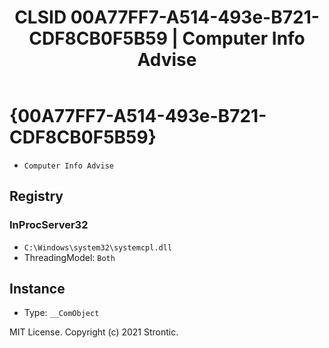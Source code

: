 ﻿---
title: "CLSID 00A77FF7-A514-493e-B721-CDF8CB0F5B59 | Computer Info Advise"
excerpt: What is COM-Object CLSID 00A77FF7-A514-493e-B721-CDF8CB0F5B59?
---

# {00A77FF7-A514-493e-B721-CDF8CB0F5B59}

* `Computer Info Advise`

## Registry


### InProcServer32

* `C:\Windows\system32\systemcpl.dll`
* ThreadingModel: `Both`

## Instance

* Type: `__ComObject`

MIT License. Copyright (c) 2021 Strontic.


